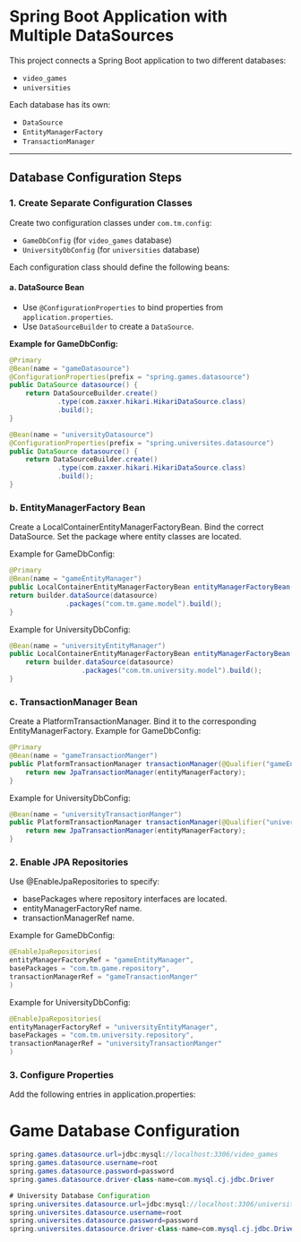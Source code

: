 # Spring Boot Application with Multiple DataSources

This project connects a Spring Boot application to two different databases:
- `video_games`
- `universities`

Each database has its own:
- `DataSource`
- `EntityManagerFactory`
- `TransactionManager`

---

## Database Configuration Steps

### 1. Create Separate Configuration Classes
Create two configuration classes under `com.tm.config`:
- `GameDbConfig` (for `video_games` database)
- `UniversityDbConfig` (for `universities` database)

Each configuration class should define the following beans:

#### a. DataSource Bean
- Use `@ConfigurationProperties` to bind properties from `application.properties`.
- Use `DataSourceBuilder` to create a `DataSource`.

**Example for GameDbConfig:**
```java
@Primary
@Bean(name = "gameDatasource")
@ConfigurationProperties(prefix = "spring.games.datasource")
public DataSource datasource() {
    return DataSourceBuilder.create()
            .type(com.zaxxer.hikari.HikariDataSource.class)
            .build();
}

@Bean(name = "universityDatasource")
@ConfigurationProperties(prefix = "spring.universites.datasource")
public DataSource datasource() {
    return DataSourceBuilder.create()
            .type(com.zaxxer.hikari.HikariDataSource.class)
            .build();
}
```  

### b. EntityManagerFactory Bean
Create a LocalContainerEntityManagerFactoryBean.
Bind the correct DataSource.
Set the package where entity classes are located.

Example for GameDbConfig:
```java
@Primary
@Bean(name = "gameEntityManager")
public LocalContainerEntityManagerFactoryBean entityManagerFactoryBean(EntityManagerFactoryBuilder builder,@Qualifier("gameDatasource") DataSource datasource) {
return builder.dataSource(datasource)
              .packages("com.tm.game.model").build();
}
```
Example for UniversityDbConfig:
```java
@Bean(name = "universityEntityManager")
public LocalContainerEntityManagerFactoryBean entityManagerFactoryBean(EntityManagerFactoryBuilder builder, @Qualifier("universityDatasource") DataSource datasource) {
    return builder.dataSource(datasource)
                  .packages("com.tm.university.model").build();
}
```
### c. TransactionManager Bean
Create a PlatformTransactionManager.
Bind it to the corresponding EntityManagerFactory.
Example for GameDbConfig:

```java
@Primary
@Bean(name = "gameTransactionManger")
public PlatformTransactionManager transactionManager(@Qualifier("gameEntityManager") EntityManagerFactory entityManagerFactory) {
    return new JpaTransactionManager(entityManagerFactory);
}
```
Example for UniversityDbConfig:
```java
@Bean(name = "universityTransactionManger")
public PlatformTransactionManager transactionManager(@Qualifier("universityEntityManager") EntityManagerFactory entityManagerFactory) {
    return new JpaTransactionManager(entityManagerFactory);
}
``` 

### 2. Enable JPA Repositories
Use @EnableJpaRepositories to specify:
- basePackages where repository interfaces are located.
- entityManagerFactoryRef name.
- transactionManagerRef name.

Example for GameDbConfig:
```java
@EnableJpaRepositories(
entityManagerFactoryRef = "gameEntityManager",
basePackages = "com.tm.game.repository",
transactionManagerRef = "gameTransactionManger"
)
```
Example for UniversityDbConfig:
```java
@EnableJpaRepositories(
entityManagerFactoryRef = "universityEntityManager",
basePackages = "com.tm.university.repository",
transactionManagerRef = "universityTransactionManger"
)
```
### 3. Configure Properties
Add the following entries in application.properties:
# Game Database Configuration
```java
spring.games.datasource.url=jdbc:mysql://localhost:3306/video_games
spring.games.datasource.username=root
spring.games.datasource.password=password
spring.games.datasource.driver-class-name=com.mysql.cj.jdbc.Driver
```
```java 
# University Database Configuration
spring.universites.datasource.url=jdbc:mysql://localhost:3306/universities
spring.universites.datasource.username=root
spring.universites.datasource.password=password
spring.universites.datasource.driver-class-name=com.mysql.cj.jdbc.Driver
```
